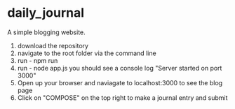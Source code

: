 # daily_journal
A simple blogging website.

1. download the repository
2. navigate to the root folder via the command line
3. run - npm run
4. run - node app.js you should see a console log "Server started on port 3000"
5. Open up your browser and naviagate to localhost:3000 to see the blog page
6. Click on "COMPOSE" on the top right to make a journal entry and submit
